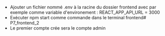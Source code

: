 - Ajouter un fichier nommé .env à la racine du dossier frontend avec par exemple comme variable d'environement :
  REACT_APP_API_URL = 3000
- Exécuter npm start comme commande dans le terminal frontend# P7_frontend_2
- Le premier compte crée sera le compte admin
